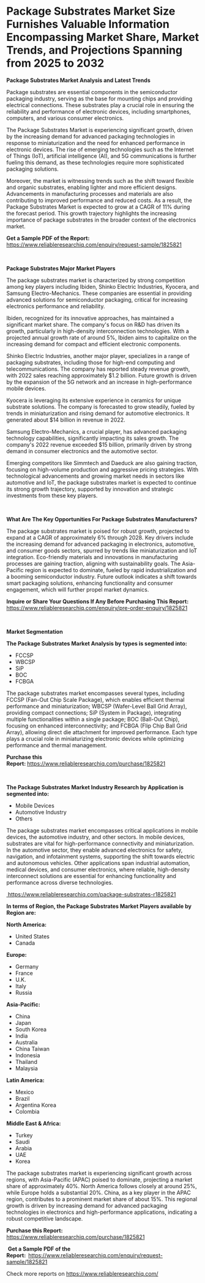 <p><h1>Package Substrates Market Size Furnishes Valuable Information Encompassing Market Share, Market Trends, and Projections Spanning from 2025 to 2032</h1></p><p><strong>Package Substrates Market Analysis and Latest Trends</strong></p>
<p><p>Package substrates are essential components in the semiconductor packaging industry, serving as the base for mounting chips and providing electrical connections. These substrates play a crucial role in ensuring the reliability and performance of electronic devices, including smartphones, computers, and various consumer electronics.</p><p>The Package Substrates Market is experiencing significant growth, driven by the increasing demand for advanced packaging technologies in response to miniaturization and the need for enhanced performance in electronic devices. The rise of emerging technologies such as the Internet of Things (IoT), artificial intelligence (AI), and 5G communications is further fueling this demand, as these technologies require more sophisticated packaging solutions.</p><p>Moreover, the market is witnessing trends such as the shift toward flexible and organic substrates, enabling lighter and more efficient designs. Advancements in manufacturing processes and materials are also contributing to improved performance and reduced costs. As a result, the Package Substrates Market is expected to grow at a CAGR of 11% during the forecast period. This growth trajectory highlights the increasing importance of package substrates in the broader context of the electronics market.</p></p>
<p><strong>Get a Sample PDF of the Report:&nbsp;</strong> <a href="https://www.reliableresearchiq.com/enquiry/request-sample/1825821?utm_campaign=3318&utm_medium=2&utm_source=Github&utm_content=ia&utm_term=06042025&utm_id=package-substrates">https://www.reliableresearchiq.com/enquiry/request-sample/1825821</a></p>
<p>&nbsp;</p>
<p><strong>Package Substrates Major Market Players</strong></p>
<p><p>The package substrates market is characterized by strong competition among key players including Ibiden, Shinko Electric Industries, Kyocera, and Samsung Electro-Mechanics. These companies are essential in providing advanced solutions for semiconductor packaging, critical for increasing electronics performance and reliability.</p><p>Ibiden, recognized for its innovative approaches, has maintained a significant market share. The company's focus on R&D has driven its growth, particularly in high-density interconnection technologies. With a projected annual growth rate of around 5%, Ibiden aims to capitalize on the increasing demand for compact and efficient electronic components.</p><p>Shinko Electric Industries, another major player, specializes in a range of packaging substrates, including those for high-end computing and telecommunications. The company has reported steady revenue growth, with 2022 sales reaching approximately $1.2 billion. Future growth is driven by the expansion of the 5G network and an increase in high-performance mobile devices.</p><p>Kyocera is leveraging its extensive experience in ceramics for unique substrate solutions. The company is forecasted to grow steadily, fueled by trends in miniaturization and rising demand for automotive electronics. It generated about $14 billion in revenue in 2022.</p><p>Samsung Electro-Mechanics, a crucial player, has advanced packaging technology capabilities, significantly impacting its sales growth. The company's 2022 revenue exceeded $15 billion, primarily driven by strong demand in consumer electronics and the automotive sector.</p><p>Emerging competitors like Simmtech and Daeduck are also gaining traction, focusing on high-volume production and aggressive pricing strategies. With technological advancements and growing market needs in sectors like automotive and IoT, the package substrates market is expected to continue its strong growth trajectory, supported by innovation and strategic investments from these key players.</p></p>
<p>&nbsp;</p>
<p><strong>What Are The Key Opportunities For Package Substrates Manufacturers?</strong></p>
<p><p>The package substrates market is poised for robust growth, projected to expand at a CAGR of approximately 6% through 2028. Key drivers include the increasing demand for advanced packaging in electronics, automotive, and consumer goods sectors, spurred by trends like miniaturization and IoT integration. Eco-friendly materials and innovations in manufacturing processes are gaining traction, aligning with sustainability goals. The Asia-Pacific region is expected to dominate, fueled by rapid industrialization and a booming semiconductor industry. Future outlook indicates a shift towards smart packaging solutions, enhancing functionality and consumer engagement, which will further propel market dynamics.</p></p>
<p><strong>Inquire or Share Your Questions If Any Before Purchasing This Report:</strong> <a href="https://www.reliableresearchiq.com/enquiry/pre-order-enquiry/1825821?utm_campaign=3318&utm_medium=2&utm_source=Github&utm_content=ia&utm_term=06042025&utm_id=package-substrates">https://www.reliableresearchiq.com/enquiry/pre-order-enquiry/1825821</a></p>
<p>&nbsp;</p>
<p><strong>Market Segmentation</strong></p>
<p><strong>The Package Substrates Market Analysis by types is segmented into:</strong></p>
<p><ul><li>FCCSP</li><li>WBCSP</li><li>SiP</li><li>BOC</li><li>FCBGA</li></ul></p>
<p><p>The package substrates market encompasses several types, including FCCSP (Fan-Out Chip Scale Package), which enables efficient thermal performance and miniaturization; WBCSP (Wafer-Level Ball Grid Array), providing compact connections; SiP (System in Package), integrating multiple functionalities within a single package; BOC (Ball-Out Chip), focusing on enhanced interconnectivity; and FCBGA (Flip Chip Ball Grid Array), allowing direct die attachment for improved performance. Each type plays a crucial role in miniaturizing electronic devices while optimizing performance and thermal management.</p></p>
<p><strong>Purchase this Report:&nbsp;</strong><a href="https://www.reliableresearchiq.com/purchase/1825821?utm_campaign=3318&utm_medium=2&utm_source=Github&utm_content=ia&utm_term=06042025&utm_id=package-substrates">https://www.reliableresearchiq.com/purchase/1825821</a></p>
<p>&nbsp;</p>
<p><strong>The Package Substrates Market Industry Research by Application is segmented into:</strong></p>
<p><ul><li>Mobile Devices</li><li>Automotive Industry</li><li>Others</li></ul></p>
<p><p>The package substrates market encompasses critical applications in mobile devices, the automotive industry, and other sectors. In mobile devices, substrates are vital for high-performance connectivity and miniaturization. In the automotive sector, they enable advanced electronics for safety, navigation, and infotainment systems, supporting the shift towards electric and autonomous vehicles. Other applications span industrial automation, medical devices, and consumer electronics, where reliable, high-density interconnect solutions are essential for enhancing functionality and performance across diverse technologies.</p></p>
<p><a href="https://www.reliableresearchiq.com/package-substrates-r1825821?utm_campaign=3318&utm_medium=2&utm_source=Github&utm_content=ia&utm_term=06042025&utm_id=package-substrates">&nbsp;https://www.reliableresearchiq.com/package-substrates-r1825821</a></p>
<p><strong>In terms of Region, the Package Substrates Market Players available by Region are:</strong></p>
<p>
    <p> <strong> North America: </strong>
        <ul>
            <li>United States</li>
            <li>Canada</li>
        </ul>
        </p> 
    <p> <strong> Europe: </strong>
        <ul>
            <li>Germany</li>
            <li>France</li>
            <li>U.K.</li>
            <li>Italy</li>
            <li>Russia</li>
        </ul>
        </p> 
    <p> <strong> Asia-Pacific: </strong>
        <ul>
            <li>China</li>
            <li>Japan</li>
            <li>South Korea</li>
            <li>India</li>
            <li>Australia</li>
            <li>China Taiwan</li>
            <li>Indonesia</li>
            <li>Thailand</li>
            <li>Malaysia</li>
        </ul>
        </p> 
    <p> <strong> Latin America: </strong>
        <ul>
            <li>Mexico</li>
            <li>Brazil</li>
            <li>Argentina Korea</li>
            <li>Colombia</li>
        </ul>
        </p> 
    <p> <strong> Middle East & Africa: </strong>
        <ul>
            <li>Turkey</li>
            <li>Saudi</li>
            <li>Arabia</li>
            <li>UAE</li>
            <li>Korea</li>
        </ul>
    </p>
    </p>
<p><p>The package substrates market is experiencing significant growth across regions, with Asia-Pacific (APAC) poised to dominate, projecting a market share of approximately 40%. North America follows closely at around 25%, while Europe holds a substantial 20%. China, as a key player in the APAC region, contributes to a prominent market share of about 15%. This regional growth is driven by increasing demand for advanced packaging technologies in electronics and high-performance applications, indicating a robust competitive landscape.</p></p>
<p><strong>Purchase this Report: </strong><a href="https://www.reliableresearchiq.com/purchase/1825821?utm_campaign=3318&utm_medium=2&utm_source=Github&utm_content=ia&utm_term=06042025&utm_id=package-substrates">https://www.reliableresearchiq.com/purchase/1825821</a></p>
<p>&nbsp;<strong>Get a Sample PDF of the Report:&nbsp;&nbsp;</strong><a href="https://www.reliableresearchiq.com/enquiry/request-sample/1825821?utm_campaign=3318&utm_medium=2&utm_source=Github&utm_content=ia&utm_term=06042025&utm_id=package-substrates">https://www.reliableresearchiq.com/enquiry/request-sample/1825821</a></p>
<p><strong></strong></p>
<p>Check more reports on <a href="https://www.reliableresearchiq.com/?utm_campaign=3318&utm_medium=2&utm_source=Github&utm_content=ia&utm_term=06042025&utm_id=package-substrates">https://www.reliableresearchiq.com/</a></p>